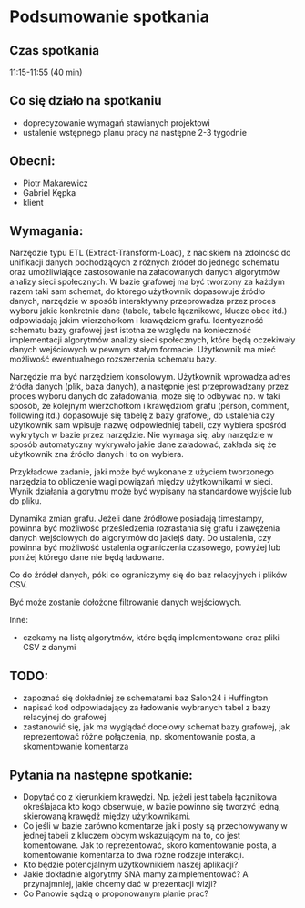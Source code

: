 # Podsumowanie spotkania

## Czas spotkania
11:15-11:55 (40 min)

## Co się działo na spotkaniu
- doprecyzowanie wymagań stawianych projektowi
- ustalenie wstępnego planu pracy na następne 2-3 tygodnie

## Obecni:
 - Piotr Makarewicz
 - Gabriel Kępka
 - klient

## Wymagania:
Narzędzie typu ETL (Extract-Transform-Load), z naciskiem na zdolność do unifikacji danych pochodzących z różnych źródeł do jednego schematu oraz umożliwiające zastosowanie na załadowanych danych algorytmów analizy sieci społecznych. 
W bazie grafowej ma być tworzony za każdym razem taki sam schemat, do którego użytkownik dopasowuje źródło danych, narzędzie w sposób interaktywny przeprowadza przez proces wyboru jakie konkretnie dane (tabele, tabele łącznikowe, klucze obce itd.) odpowiadają jakim wierzchołkom i krawędziom grafu. Identyczność schematu bazy grafowej jest istotna ze względu na konieczność implementacji algorytmów analizy sieci społecznych, które będą oczekiwały danych wejściowych w pewnym stałym formacie. Użytkownik ma mieć możliwość ewentualnego rozszerzenia schematu bazy.  

Narzędzie ma być narzędziem konsolowym. Użytkownik wprowadza adres źródła danych (plik, baza danych), a następnie jest przeprowadzany przez proces wyboru danych do załadowania, może się to odbywać np. w taki sposób, że kolejnym wierzchołkom i krawędziom grafu (person, comment, following itd.) dopasowuje się tabelę z bazy grafowej, do ustalenia czy użytkownik sam wpisuje nazwę odpowiedniej tabeli, czy wybiera spośród wykrytych w bazie przez narzędzie. Nie wymaga się, aby narzędzie w sposób automatyczny wykrywało jakie dane załadować, zakłada się że użytkownik zna źródło danych i to on wybiera. 

Przykładowe zadanie, jaki może być wykonane z użyciem tworzonego narzędzia to obliczenie wagi powiązań między użytkownikami w sieci. Wynik działania algorytmu może być wypisany na standardowe wyjście lub do pliku. 

Dynamika zmian grafu. Jeżeli dane źródłowe posiadają timestampy, powinna być możliwość prześledzenia rozrastania się grafu i zawężenia danych wejściowych do algorytmów do jakiejś daty. Do ustalenia, czy powinna być możliwość ustalenia ograniczenia czasowego, powyżej lub poniżej którego dane nie będą ładowane. 

Co do źródeł danych, póki co ograniczymy się do baz relacyjnych i plików CSV.

Być może zostanie dołożone filtrowanie danych wejściowych. 

Inne:  
 - czekamy na listę algorytmów, które będą implementowane oraz pliki CSV z danymi

## TODO:
 - zapoznać się dokładniej ze schematami baz Salon24 i Huffington
 - napisać kod odpowiadający za ładowanie wybranych tabel z bazy relacyjnej do grafowej
 - zastanowić się, jak ma wyglądać docelowy schemat bazy grafowej, jak reprezentować różne połączenia, np. skomentowanie posta, a skomentowanie komentarza

## Pytania na następne spotkanie:
 - Dopytać co z kierunkiem krawędzi. Np. jeżeli jest tabela łącznikowa określajaca kto kogo obserwuje, w bazie powinno się tworzyć jedną, skierowaną krawędź między użytkownikami. 
 - Co jeśli w bazie zarówno komentarze jak i posty są przechowywany w jednej tabeli z kluczem obcym wskazującym na to, co jest komentowane. Jak to reprezentować, skoro komentowanie posta, a komentowanie komentarza to dwa różne rodzaje interakcji.
 - Kto będzie potencjalnym użytkownikiem naszej aplikacji?
 - Jakie dokładnie algorytmy SNA mamy zaimplementować? A przynajmniej, jakie chcemy dać w prezentacji wizji?
 - Co Panowie sądzą o proponowanym planie prac?
